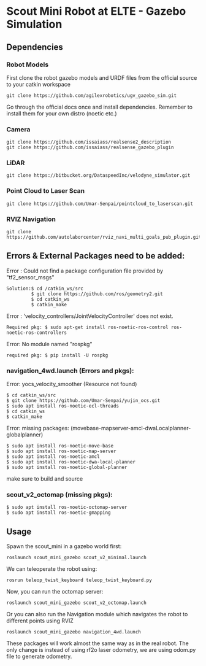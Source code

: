 # Scout Mini Robot at ELTE - Gazebo Simulation 

## Dependencies

### Robot Models
First clone the robot gazebo models and URDF files from the official source to your catkin workspace
```
git clone https://github.com/agilexrobotics/ugv_gazebo_sim.git
```

Go through the official docs once and install dependencies. Remember to install them for your own distro (noetic etc.) 


### Camera
```
git clone https://github.com/issaiass/realsense2_description
git clone https://github.com/issaiass/realsense_gazebo_plugin
```

### LiDAR
```
git clone https://bitbucket.org/DataspeedInc/velodyne_simulator.git
```

### Point Cloud to Laser Scan
```
git clone https://github.com/Umar-Senpai/pointcloud_to_laserscan.git
```

### RVIZ Navigation
```
git clone https://github.com/autolaborcenter/rviz_navi_multi_goals_pub_plugin.git
```
## Errors & External Packages need to be added:

Error : Could not find a package configuration file provided by "tf2_sensor_msgs"
```
Solution:$ cd /catkin_ws/src 
         $ git clone https://github.com/ros/geometry2.git
         $ cd catkin_ws 
         $ catkin_make 
```
Error : 'velocity_controllers/JointVelocityController' does not exist. 
``` 
Required pkg: $ sudo apt-get install ros-noetic-ros-control ros-noetic-ros-controllers
```
Error: No module named "rospkg"
```
required pkg: $ pip install -U rospkg

```
### navigation_4wd.launch (Errors and pkgs): 

Error: yocs_velocity_smoother (Resource not found) 
```
$ cd catkin_ws/src
$ git clone https://github.com/Umar-Senpai/yujin_ocs.git
$ sudo apt install ros-noetic-ecl-threads
$ cd catkin_ws 
$ catkin_make
```
Error: missing packages: (movebase-mapserver-amcl-dwaLocalplanner-globalplanner)
```
$ sudo apt install ros-noetic-move-base
$ sudo apt install ros-noetic-map-server
$ sudo apt install ros-noetic-amcl
$ sudo apt install ros-noetic-dwa-local-planner
$ sudo apt install ros-noetic-global-planner
```
make sure to build and source 

### scout_v2_octomap (missing pkgs):
```
$ sudo apt install ros-noetic-octomap-server
$ sudo apt install ros-noetic-gmapping
```

## Usage
Spawn the scout_mini in a gazebo world first:
```
roslaunch scout_mini_gazebo scout_v2_minimal.launch
```

We can teleoperate the robot using:
```
rosrun teleop_twist_keyboard teleop_twist_keyboard.py
```

Now, you can run the octomap server:
```
roslaunch scout_mini_gazebo scout_v2_octomap.launch
```

Or you can also run the Navigation module which navigates the robot to different points using RVIZ
```
roslaunch scout_mini_gazebo navigation_4wd.launch
```

These packages will work almost the same way as in the real robot. The only change is instead of using rf2o laser odometry, we are using odom.py file to generate odometry.
